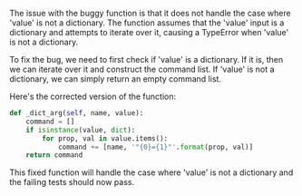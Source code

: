 The issue with the buggy function is that it does not handle the case where 'value' is not a dictionary. The function assumes that the 'value' input is a dictionary and attempts to iterate over it, causing a TypeError when 'value' is not a dictionary.

To fix the bug, we need to first check if 'value' is a dictionary. If it is, then we can iterate over it and construct the command list. If 'value' is not a dictionary, we can simply return an empty command list.

Here's the corrected version of the function:
```python
def _dict_arg(self, name, value):
    command = []
    if isinstance(value, dict):
        for prop, val in value.items():
            command += [name, '"{0}={1}"'.format(prop, val)]
    return command
```

This fixed function will handle the case where 'value' is not a dictionary and the failing tests should now pass.